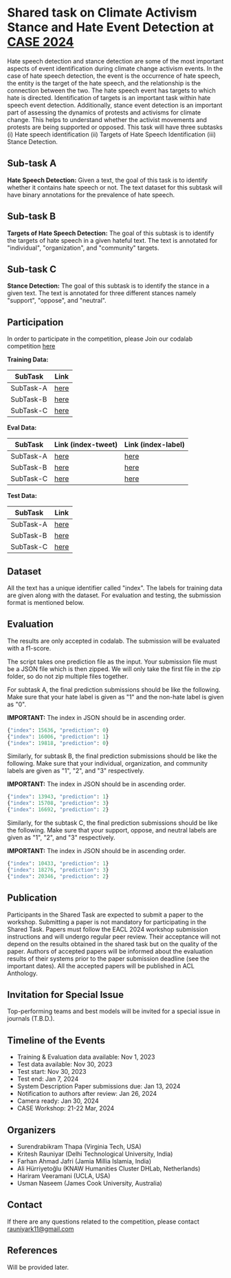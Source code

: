 # Shared task on Climate Activism Stance and Hate Event Detection at [CASE 2024](https://emw.ku.edu.tr/case-2024/) #

Hate speech detection and stance detection are some of the most important aspects of event identification during climate change activism events. In the case of hate speech detection, the event is the occurrence of hate speech, the entity is the target of the hate speech, and the relationship is the connection between the two. The hate speech event has targets to which hate is directed. Identification of targets is an important task within hate speech event detection. Additionally, stance event detection is an important part of assessing the dynamics of protests and activisms for climate change. This helps to understand whether the activist movements and protests are being supported or opposed. This task will have three subtasks (i) Hate speech identification (ii) Targets of Hate Speech Identification (iii) Stance Detection.

## Sub-task A ##
<b> Hate Speech Detection:</b> Given a text, the goal of this task is to identify whether it contains hate speech or not. The text dataset for this subtask will have binary annotations for the prevalence of hate speech.

## Sub-task B ##
<b> Targets of Hate Speech Detection:</b> The goal of this subtask is to identify the targets of hate speech in a given hateful text. The text is annotated for "individual", "organization", and "community" targets.

## Sub-task C ##
<b> Stance Detection:</b> The goal of this subtask is to identify the stance in a given text. The text is annotated for three different stances namely "support", "oppose", and "neutral".

## Participation ##

In order to participate in the competition, please Join our codalab competition [here](https://codalab.lisn.upsaclay.fr/competitions/16206)

**Training Data:**

| SubTask | Link |
|----------|----------|
| SubTask-A | [here](https://drive.google.com/file/d/1bjqQ7CHIGZpTB0aDinkry5sfCAUCMyx_/view?usp=sharing) |
| SubTask-B | [here](https://drive.google.com/file/d/16eaYd4ks4zyIIOHM91edZndrt9ogGBsu/view?usp=sharing) |
| SubTask-C | [here](https://drive.google.com/file/d/16gdvDM3jTIaym_oe79Di15ByCUwQMXOm/view?usp=sharing) |

**Eval Data:**


| SubTask | Link (index-tweet)| Link (index-label)|
|----------|----------|----------|
| SubTask-A | [here](https://drive.google.com/file/d/18SQ7JXd9tJQByUeQRYJz5CdUIJWqDoCk/view?usp=sharing) | [here](https://drive.google.com/file/d/1EaYACFTY9-LL0rux8Pl0ZxnErybpdRsC/view?usp=sharing) | 
| SubTask-B | [here](https://drive.google.com/file/d/1Scwkb6kI3CG-zzHbkWri1lcypUc68Zcz/view?usp=sharing) |[here](https://drive.google.com/file/d/15hdfMZshigvS1IpyA1bEVN6B65bZdw1g/view?usp=sharing) |
| SubTask-C | [here](https://drive.google.com/file/d/1s-iV5Qpp9--eoxqrjYhoi2LPL47W1MNw/view?usp=sharing) | [here](https://drive.google.com/file/d/1m_FXICq6PmPzO3SjTHqWuV8s-XMiRlYk/view?usp=sharing) |


**Test Data:**

| SubTask | Link |
|----------|----------|
| SubTask-A | [here](https://drive.google.com/file/d/1bZ8GglFqdDhRk_9CbHlTyI0qlYAlNc5h/view?usp=sharing) |
| SubTask-B | [here](https://drive.google.com/file/d/1OJmz9SULtxQDhnNXOiBZIoftmtqxNckj/view?usp=sharing) |
| SubTask-C | [here](https://drive.google.com/file/d/1TRocNnYOMq_5SzC5sf8iTT2SN7MCJ7Hz/view?usp=sharing) |

## Dataset ## 
All the text has a unique identifier called "index". The labels for training data are given along with the dataset. For evaluation and testing, the submission format is mentioned below.

## Evaluation ## 

The results are only accepted in codalab. The submission will be evaluated with a f1-score.

The script takes one prediction file as the input. Your submission file must be a JSON file which is then zipped. We will only take the first file in the zip folder, so do not zip multiple files together. 


For subtask A, the final prediction submissions should be like the following. Make sure that your hate label is given as "1" and the non-hate label is given as "0".

<b>IMPORTANT:</b> The index in JSON should be in ascending order.
```python
{"index": 15636, "prediction": 0}
{"index": 16006, "prediction": 1}
{"index": 19818, "prediction": 0}
```

Similarly, for subtask B, the final prediction submissions should be like the following. Make sure that your individual, organization, and community labels are given as "1", "2", and "3" respectively.

<b>IMPORTANT:</b> The index in JSON should be in ascending order.
```python
{"index": 13943, "prediction": 1}
{"index": 15708, "prediction": 3}
{"index": 16692, "prediction": 2}
```


Similarly, for the subtask C, the final prediction submissions should be like the following. Make sure that your support, oppose, and neutral labels are given as "1", "2", and "3" respectively.

<b>IMPORTANT:</b> The index in JSON should be in ascending order.
```python
{"index": 10433, "prediction": 1}
{"index": 18276, "prediction": 3}
{"index": 20346, "prediction": 2}
```

## Publication ##
Participants in the Shared Task are expected to submit a paper to the workshop. Submitting a paper is not mandatory for participating in the Shared Task. Papers must follow the EACL 2024 workshop submission instructions and will undergo regular peer review. Their acceptance will not depend on the results obtained in the shared task but on the quality of the paper. Authors of accepted papers will be informed about the evaluation results of their systems prior to the paper submission deadline (see the important dates). All the accepted papers will be published in ACL Anthology.

## Invitation for Special Issue ##
Top-performing teams and best models will be invited for a special issue in journals (T.B.D.).

## Timeline of the Events ##
<ul>

<li>Training & Evaluation data available: Nov 1, 2023 </li>

<li>Test data available: Nov 30, 2023 </li>

<li>Test start: Nov 30, 2023 </li>

<li>Test end: Jan 7, 2024 </li>

<li>System Description Paper submissions due: Jan 13, 2024 </li>

<li>Notification to authors after review: Jan 26, 2024 </li>

<li>Camera ready: Jan 30, 2024 </li>

<li>CASE Workshop: 21-22 Mar, 2024 </li>
</ul>

## Organizers ##
<ul>
<li> Surendrabikram Thapa (Virginia Tech, USA) </li>
<li> Kritesh Rauniyar (Delhi Technological University, India) </li>
<li> Farhan Ahmad Jafri (Jamia Millia Islamia, India) </li>
<li> Ali Hürriyetoğlu (KNAW Humanities Cluster DHLab, Netherlands) </li>
<li> Hariram Veeramani (UCLA, USA) </li>
<li> Usman Naseem (James Cook University, Australia) </li>
</ul>

## Contact ##
If there are any questions related to the competition, please contact rauniyark11@gmail.com

## References ##
Will be provided later.
